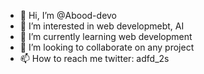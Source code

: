 - 👋 Hi, I’m @Abood-devo
- 👀 I’m interested in web developmebt, AI
- 🌱 I’m currently learning web development
- 💞️ I’m looking to collaborate on any project 
- 📫 How to reach me twitter: adfd_2s

<!---
Abood-devo/Abood-devo is a ✨ special ✨ repository because its `README.md` (this file) appears on your GitHub profile.
You can click the Preview link to take a look at your changes.
--->
